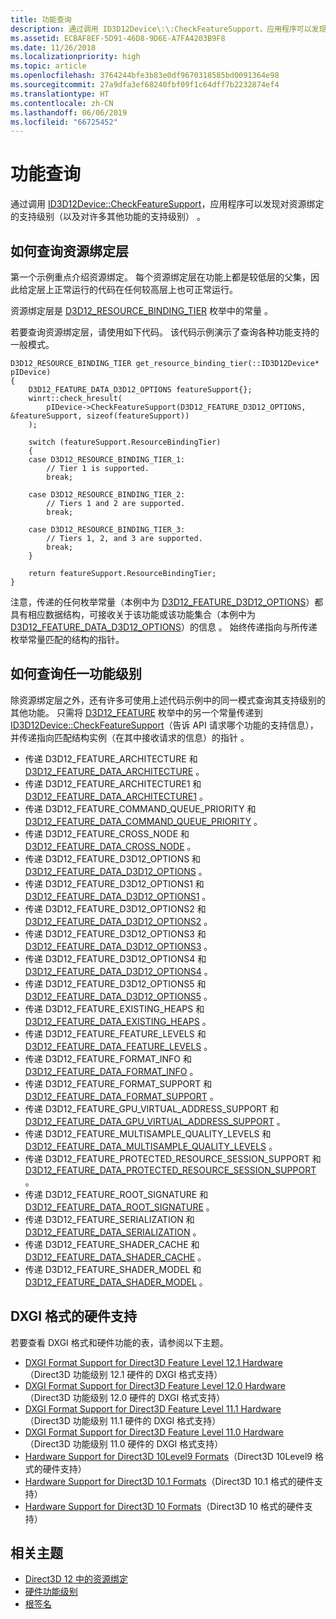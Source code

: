 ```yaml
---
title: 功能查询
description: 通过调用 ID3D12Device\:\:CheckFeatureSupport，应用程序可以发现对资源绑定和许多其他功能的支持级别。
ms.assetid: ECBAF8EF-5D91-46D8-9D6E-A7FA4203B9F8
ms.date: 11/26/2018
ms.localizationpriority: high
ms.topic: article
ms.openlocfilehash: 3764244bfe3b83e0df9670318585bd0091364e98
ms.sourcegitcommit: 27a9dfa3ef68240fbf09f1c64dff7b2232874ef4
ms.translationtype: HT
ms.contentlocale: zh-CN
ms.lasthandoff: 06/06/2019
ms.locfileid: "66725452"
---
```

# <a name="capability-querying"></a>功能查询

通过调用 [ID3D12Device::CheckFeatureSupport](/windows/desktop/api/d3d12/nf-d3d12-id3d12device-checkfeaturesupport)，应用程序可以发现对资源绑定的支持级别（以及对许多其他功能的支持级别）  。

## <a name="how-to-query-for-the-resource-binding-tier"></a>如何查询资源绑定层

第一个示例重点介绍资源绑定。 每个资源绑定层在功能上都是较低层的父集，因此给定层上正常运行的代码在任何较高层上也可正常运行。

资源绑定层是 [D3D12_RESOURCE_BINDING_TIER](/windows/desktop/api/d3d12/ne-d3d12-d3d12_resource_binding_tier) 枚举中的常量  。

若要查询资源绑定层，请使用如下代码。 该代码示例演示了查询各种功能支持的一般模式。

```cppwinrt
D3D12_RESOURCE_BINDING_TIER get_resource_binding_tier(::ID3D12Device* pIDevice)
{
    D3D12_FEATURE_DATA_D3D12_OPTIONS featureSupport{};
    winrt::check_hresult(
        pIDevice->CheckFeatureSupport(D3D12_FEATURE_D3D12_OPTIONS, &featureSupport, sizeof(featureSupport))
    );

    switch (featureSupport.ResourceBindingTier)
    {
    case D3D12_RESOURCE_BINDING_TIER_1:
        // Tier 1 is supported.
        break;

    case D3D12_RESOURCE_BINDING_TIER_2:
        // Tiers 1 and 2 are supported.
        break;

    case D3D12_RESOURCE_BINDING_TIER_3:
        // Tiers 1, 2, and 3 are supported.
        break;
    }

    return featureSupport.ResourceBindingTier;
}
```

注意，传递的任何枚举常量（本例中为 [D3D12_FEATURE_D3D12_OPTIONS](/windows/desktop/api/d3d12/ne-d3d12-d3d12_feature)）都具有相应数据结构，可接收关于该功能或该功能集合（本例中为 [D3D12_FEATURE_DATA_D3D12_OPTIONS](/windows/desktop/api/d3d12/ns-d3d12-d3d12_feature_data_d3d12_options)）的信息   。 始终传递指向与所传递枚举常量匹配的结构的指针。

## <a name="how-to-query-for-any-feature-level"></a>如何查询任一功能级别

除资源绑定层之外，还有许多可使用上述代码示例中的同一模式查询其支持级别的其他功能。 只需将 [D3D12_FEATURE](/windows/desktop/api/d3d12/ne-d3d12-d3d12_feature) 枚举中的另一个常量传递到 [ID3D12Device::CheckFeatureSupport](/windows/desktop/api/d3d12/nf-d3d12-id3d12device-checkfeaturesupport)（告诉 API 请求哪个功能的支持信息），并传递指向匹配结构实例（在其中接收请求的信息）的指针   。

- 传递 D3D12_FEATURE_ARCHITECTURE 和 [D3D12_FEATURE_DATA_ARCHITECTURE](/windows/desktop/api/d3d12/ns-d3d12-d3d12_feature_data_architecture)   。
- 传递 D3D12_FEATURE_ARCHITECTURE1 和 [D3D12_FEATURE_DATA_ARCHITECTURE1](/windows/desktop/api/d3d12/ns-d3d12-d3d12_feature_data_architecture1)   。
- 传递 D3D12_FEATURE_COMMAND_QUEUE_PRIORITY 和 [D3D12_FEATURE_DATA_COMMAND_QUEUE_PRIORITY](/windows/desktop/api/d3d12/ns-d3d12-d3d12_feature_data_command_queue_priority)   。
- 传递 D3D12_FEATURE_CROSS_NODE 和 [D3D12_FEATURE_DATA_CROSS_NODE](/windows/desktop/api/d3d12/ns-d3d12-d3d12_feature_data_cross_node)   。
- 传递 D3D12_FEATURE_D3D12_OPTIONS 和 [D3D12_FEATURE_DATA_D3D12_OPTIONS](/windows/desktop/api/d3d12/ns-d3d12-d3d12_feature_data_d3d12_options)   。
- 传递 D3D12_FEATURE_D3D12_OPTIONS1 和 [D3D12_FEATURE_DATA_D3D12_OPTIONS1](/windows/desktop/api/d3d12/ns-d3d12-d3d12_feature_data_d3d12_options1)   。
- 传递 D3D12_FEATURE_D3D12_OPTIONS2 和 [D3D12_FEATURE_DATA_D3D12_OPTIONS2](/windows/desktop/api/d3d12/ns-d3d12-d3d12_feature_data_d3d12_options2)   。
- 传递 D3D12_FEATURE_D3D12_OPTIONS3 和 [D3D12_FEATURE_DATA_D3D12_OPTIONS3](/windows/desktop/api/d3d12/ns-d3d12-d3d12_feature_data_d3d12_options3)   。
- 传递 D3D12_FEATURE_D3D12_OPTIONS4 和 [D3D12_FEATURE_DATA_D3D12_OPTIONS4](/windows/desktop/api/d3d12/ns-d3d12-d3d12_feature_data_d3d12_options4)   。
- 传递 D3D12_FEATURE_D3D12_OPTIONS5 和 [D3D12_FEATURE_DATA_D3D12_OPTIONS5](/windows/desktop/api/d3d12/ns-d3d12-d3d12_feature_data_d3d12_options5)   。
- 传递 D3D12_FEATURE_EXISTING_HEAPS 和 [D3D12_FEATURE_DATA_EXISTING_HEAPS](/windows/desktop/api/d3d12/ns-d3d12-d3d12_feature_data_existing_heaps)   。
- 传递 D3D12_FEATURE_FEATURE_LEVELS 和 [D3D12_FEATURE_DATA_FEATURE_LEVELS](/windows/desktop/api/d3d12/ns-d3d12-d3d12_feature_data_feature_levels)   。
- 传递 D3D12_FEATURE_FORMAT_INFO 和 [D3D12_FEATURE_DATA_FORMAT_INFO](/windows/desktop/api/d3d12/ns-d3d12-d3d12_feature_data_format_info)   。
- 传递 D3D12_FEATURE_FORMAT_SUPPORT 和 [D3D12_FEATURE_DATA_FORMAT_SUPPORT](/windows/desktop/api/d3d12/ns-d3d12-d3d12_feature_data_format_support)   。
- 传递 D3D12_FEATURE_GPU_VIRTUAL_ADDRESS_SUPPORT 和 [D3D12_FEATURE_DATA_GPU_VIRTUAL_ADDRESS_SUPPORT](/windows/desktop/api/d3d12/ns-d3d12-d3d12_feature_data_gpu_virtual_address_support)   。
- 传递 D3D12_FEATURE_MULTISAMPLE_QUALITY_LEVELS 和 [D3D12_FEATURE_DATA_MULTISAMPLE_QUALITY_LEVELS](/windows/desktop/api/d3d12/ns-d3d12-d3d12_feature_data_multisample_quality_levels)   。
- 传递 D3D12_FEATURE_PROTECTED_RESOURCE_SESSION_SUPPORT 和 [D3D12_FEATURE_DATA_PROTECTED_RESOURCE_SESSION_SUPPORT](/windows/desktop/api/d3d12/ns-d3d12-d3d12_feature_data_protected_resource_session_support)   。
- 传递 D3D12_FEATURE_ROOT_SIGNATURE 和[D3D12_FEATURE_DATA_ROOT_SIGNATURE](/windows/desktop/api/d3d12/ns-d3d12-d3d12_feature_data_root_signature)   。
- 传递 D3D12_FEATURE_SERIALIZATION 和[D3D12_FEATURE_DATA_SERIALIZATION](/windows/desktop/api/d3d12/ns-d3d12-d3d12_feature_data_serialization)   。
- 传递 D3D12_FEATURE_SHADER_CACHE 和 [D3D12_FEATURE_DATA_SHADER_CACHE](/windows/desktop/api/d3d12/ns-d3d12-d3d12_feature_data_shader_cache)   。
- 传递 D3D12_FEATURE_SHADER_MODEL 和 [D3D12_FEATURE_DATA_SHADER_MODEL](/windows/desktop/api/d3d12/ns-d3d12-d3d12_feature_data_shader_model)   。

## <a name="hardware-support-for-dxgi-formats"></a>DXGI 格式的硬件支持

若要查看 DXGI 格式和硬件功能的表，请参阅以下主题。

- [DXGI Format Support for Direct3D Feature Level 12.1 Hardware](https://docs.microsoft.com/windows/desktop/direct3ddxgi/hardware-support-for-direct3d-12-1-formats)（Direct3D 功能级别 12.1 硬件的 DXGI 格式支持）
- [DXGI Format Support for Direct3D Feature Level 12.0 Hardware](https://docs.microsoft.com/windows/desktop/direct3ddxgi/hardware-support-for-direct3d-12-0-formats)（Direct3D 功能级别 12.0 硬件的 DXGI 格式支持）
- [DXGI Format Support for Direct3D Feature Level 11.1 Hardware](https://docs.microsoft.com/windows/desktop/direct3ddxgi/format-support-for-direct3d-11-1-feature-level-hardware)（Direct3D 功能级别 11.1 硬件的 DXGI 格式支持）
- [DXGI Format Support for Direct3D Feature Level 11.0 Hardware](https://docs.microsoft.com/windows/desktop/direct3ddxgi/format-support-for-direct3d-11-0-feature-level-hardware)（Direct3D 功能级别 11.0 硬件的 DXGI 格式支持）
- [Hardware Support for Direct3D 10Level9 Formats](https://docs.microsoft.com/previous-versions//ff471324(v=vs.85))（Direct3D 10Level9 格式的硬件支持）
- [Hardware Support for Direct3D 10.1 Formats](https://docs.microsoft.com/previous-versions//cc627091(v=vs.85))（Direct3D 10.1 格式的硬件支持）
- [Hardware Support for Direct3D 10 Formats](https://docs.microsoft.com/previous-versions//cc627090(v=vs.85))（Direct3D 10 格式的硬件支持）

## <a name="related-topics"></a>相关主题

* [Direct3D 12 中的资源绑定](resource-binding.md)
* [硬件功能级别](hardware-feature-levels.md)
* [根签名](root-signatures.md)
